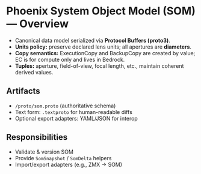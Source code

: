 # Phoenix System Object Model (SOM) — Overview

- Canonical data model serialized via **Protocol Buffers (proto3)**.
- **Units policy:** preserve declared lens units; all apertures are **diameters**.
- **Copy semantics:** ExecutionCopy and BackupCopy are created by value; EC is for compute only and lives in Bedrock.
- **Tuples:** aperture, field-of-view, focal length, etc., maintain coherent derived values.

## Artifacts
- `/proto/som.proto` (authoritative schema)
- Text form: `.textproto` for human-readable diffs
- Optional export adapters: YAML/JSON for interop

## Responsibilities
- Validate & version SOM
- Provide `SomSnapshot` / `SomDelta` helpers
- Import/export adapters (e.g., ZMX → SOM)
